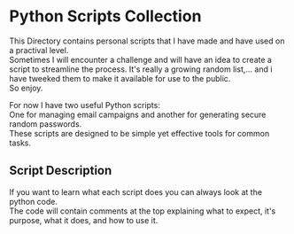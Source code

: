 # Python Scripts Collection

This Directory contains personal scripts that I have made and have used on a practival level.  
Sometimes I will encounter a challenge and will have an idea to create a script to streamline the process.
It's really a growing random list,... and i have tweeked them to make it available for use to the public.  
So enjoy.  
  
For now I have two useful Python scripts:  
One for managing email campaigns and another for generating secure random passwords.  
These scripts are designed to be simple yet effective tools for common tasks.  
  
## Script Description
  
If you want to learn what each script does you can always look at the python code.  
The code will contain comments at the top explaining what to expect, it's purpose, what it does, and how to use it.  
